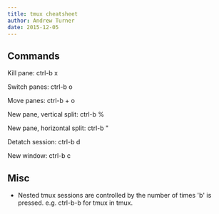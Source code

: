 ```yaml
---
title: tmux cheatsheet
author: Andrew Turner
date: 2015-12-05
---
```



## Commands

Kill pane: ctrl-b x

Switch panes: ctrl-b o

Move panes: ctrl-b + o

New pane, vertical split: ctrl-b %

New pane, horizontal split: ctrl-b "

Detatch session: ctrl-b d

New window: ctrl-b c

## Misc 

* Nested tmux sessions are controlled by the number of times 'b' is pressed.
  e.g. ctrl-b-b for tmux in tmux.

